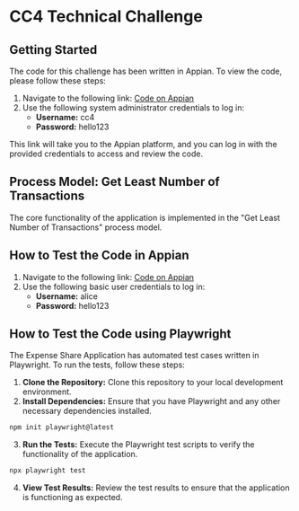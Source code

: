 # CC4 Technical Challenge 

## Getting Started

The code for this challenge has been written in Appian. To view the code, please follow these steps:

1. Navigate to the following link: [Code on Appian](https://pgul.appian.community/suite/design/app/OHcUoWCgSK6o-Onn05048w/objects)
2. Use the following system administrator credentials to log in:
   - **Username:** cc4
   - **Password:** hello123

This link will take you to the Appian platform, and you can log in with the provided credentials to access and review the code.

## Process Model: Get Least Number of Transactions

The core functionality of the application is implemented in the "Get Least Number of Transactions" process model. 

## How to Test the Code in Appian
1. Navigate to the following link: [Code on Appian](https://pgul.appian.community/suite/sites/expense-calculator)
2. Use the following basic user credentials to log in:
   - **Username:** alice
   - **Password:** hello123
  
## How to Test the Code using Playwright
The Expense Share Application has automated test cases written in Playwright. To run the tests, follow these steps:
1. **Clone the Repository:** Clone this repository to your local development environment.
2. **Install Dependencies:** Ensure that you have Playwright and any other necessary dependencies installed.
   
```bash
npm init playwright@latest
```
3. **Run the Tests:** Execute the Playwright test scripts to verify the functionality of the application.

```bash
npx playwright test
```
4. **View Test Results:** Review the test results to ensure that the application is functioning as expected.






